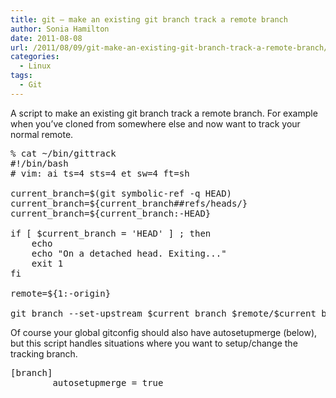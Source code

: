 ```yaml
---
title: git – make an existing git branch track a remote branch
author: Sonia Hamilton
date: 2011-08-08
url: /2011/08/09/git-make-an-existing-git-branch-track-a-remote-branch/
categories:
  - Linux
tags:
  - Git
---
```

A script to make an existing git branch track a remote branch. For example when you&#8217;ve cloned from somewhere else and now want to track your normal remote.

<!--more-->

<pre>% cat ~/bin/gittrack
#!/bin/bash
# vim: ai ts=4 sts=4 et sw=4 ft=sh

current_branch=$(git symbolic-ref -q HEAD)
current_branch=${current_branch##refs/heads/}
current_branch=${current_branch:-HEAD}

if [ $current_branch = 'HEAD' ] ; then
    echo
    echo "On a detached head. Exiting..."
    exit 1
fi

remote=${1:-origin}

git branch --set-upstream $current_branch $remote/$current_branch</pre>

Of course your global gitconfig should also have autosetupmerge (below), but this script handles situations where you want to setup/change the tracking branch.

<pre>[branch]
        autosetupmerge = true</pre>
